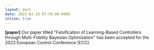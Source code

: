 ```yaml
---
layout: post
date: 2023-03-10 07:59:00-0400
inline: true
---
```

**[paper]** Our paper titled "Falsification of Learning-Based Controllers through Multi-Fidelity Bayesian Optimization" has been accepted for the 2023 European Control Conference (ECC).
